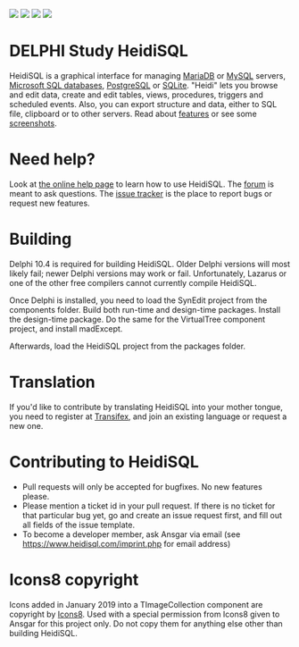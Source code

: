 ![](https://img.shields.io/github/license/HeidiSQL/HeidiSQL.svg?style=flat)
![](https://img.shields.io/github/release/HeidiSQL/HeidiSQL.svg?style=flat)
![](https://img.shields.io/github/languages/top/HeidiSQL/HeidiSQL.svg?style=flat)
![](https://img.shields.io/github/languages/code-size/HeidiSQL/HeidiSQL.svg?style=flat)

# DELPHI Study HeidiSQL
HeidiSQL is a graphical interface for managing [MariaDB](http://www.mariadb.org/) or [MySQL](http://www.mysql.com/) servers, [Microsoft SQL databases](http://www.microsoft.com/sql/), [PostgreSQL](http://www.postgresql.org/) or [SQLite](https://www.sqlite.org/). "Heidi" lets you browse and edit data, create and edit tables, views, procedures, triggers and scheduled events. Also, you can export structure and data, either to SQL file, clipboard or to other servers. Read about [features](https://www.heidisql.com/#featurelist) or see some [screenshots](https://www.heidisql.com/screenshots.php). 

# Need help?
Look at [the online help page](https://www.heidisql.com/help.php) to learn how to use HeidiSQL. The [forum](https://www.heidisql.com/forum.php) is meant to ask questions. The [issue tracker](https://github.com/HeidiSQL/HeidiSQL/issues) is the place to report bugs or request new features.

# Building
Delphi 10.4 is required for building HeidiSQL. Older Delphi versions will most likely fail; newer Delphi versions may work or fail. Unfortunately, Lazarus or one 
of the other free compilers cannot currently compile HeidiSQL.

Once Delphi is installed, you need to load the SynEdit project from the components folder. Build both run-time and design-time packages. Install the 
design-time package. Do the same for the VirtualTree component project, and install madExcept.

Afterwards, load the HeidiSQL project from the packages folder.

# Translation
If you'd like to contribute by translating HeidiSQL into your mother tongue, you need to register at
[Transifex](https://www.transifex.com/heidisql/heidisql/), and join an existing language or request a
new one.

# Contributing to HeidiSQL
* Pull requests will only be accepted for bugfixes. No new features please.
* Please mention a ticket id in your pull request. If there is no ticket for that particular bug yet, go and create an issue request first, and fill out all fields of the issue template.
* To become a developer member, ask Ansgar via email (see https://www.heidisql.com/imprint.php for email address)

# Icons8 copyright
Icons added in January 2019 into a TImageCollection component are copyright by [Icons8](https://icons8.com). Used with a special permission from Icons8 given to Ansgar for this project only. Do not copy them for anything else other than building HeidiSQL.
